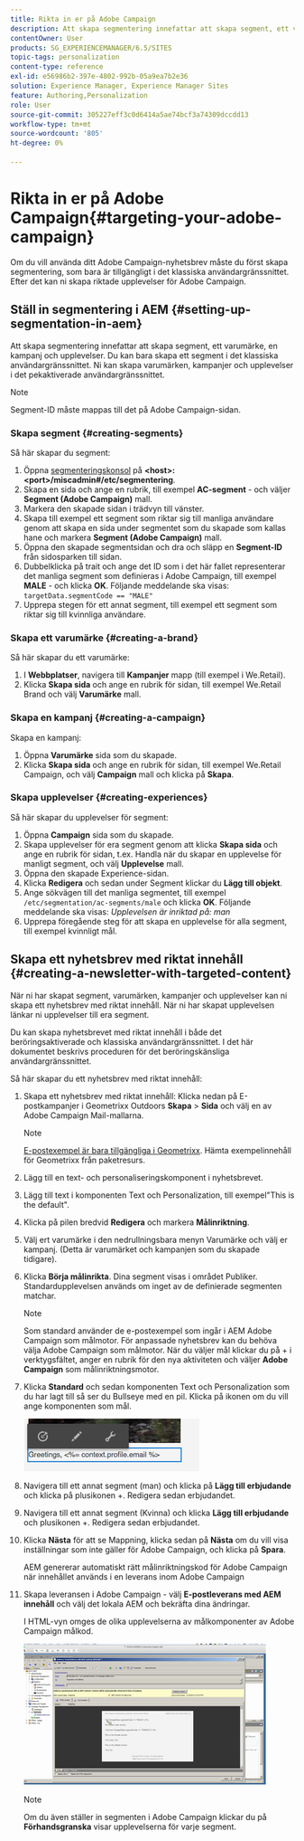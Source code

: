 ```yaml
---
title: Rikta in er på Adobe Campaign
description: Att skapa segmentering innefattar att skapa segment, ett varumärke, en kampanj och upplevelser.
contentOwner: User
products: SG_EXPERIENCEMANAGER/6.5/SITES
topic-tags: personalization
content-type: reference
exl-id: e56986b2-397e-4802-992b-05a9ea7b2e36
solution: Experience Manager, Experience Manager Sites
feature: Authoring,Personalization
role: User
source-git-commit: 305227eff3c0d6414a5ae74bcf3a74309dccdd13
workflow-type: tm+mt
source-wordcount: '805'
ht-degree: 0%

---
```


# Rikta in er på Adobe Campaign{#targeting-your-adobe-campaign}

Om du vill använda ditt Adobe Campaign-nyhetsbrev måste du först skapa segmentering, som bara är tillgängligt i det klassiska användargränssnittet. Efter det kan ni skapa riktade upplevelser för Adobe Campaign.

## Ställ in segmentering i AEM {#setting-up-segmentation-in-aem}

Att skapa segmentering innefattar att skapa segment, ett varumärke, en kampanj och upplevelser. Du kan bara skapa ett segment i det klassiska användargränssnittet. Ni kan skapa varumärken, kampanjer och upplevelser i det pekaktiverade användargränssnittet.

>[!NOTE]
>
>Segment-ID måste mappas till det på Adobe Campaign-sidan.

### Skapa segment {#creating-segments}

Så här skapar du segment:

1. Öppna [segmenteringskonsol](http://localhost:4502/miscadmin#/etc/segmentation) på **&lt;host>:&lt;port>/miscadmin#/etc/segmentering**.
1. Skapa en sida och ange en rubrik, till exempel **AC-segment** - och väljer **Segment (Adobe Campaign)** mall.
1. Markera den skapade sidan i trädvyn till vänster.
1. Skapa till exempel ett segment som riktar sig till manliga användare genom att skapa en sida under segmentet som du skapade som kallas hane och markera **Segment (Adobe Campaign)** mall.
1. Öppna den skapade segmentsidan och dra och släpp en **Segment-ID** från sidosparken till sidan.
1. Dubbelklicka på trait och ange det ID som i det här fallet representerar det manliga segment som definieras i Adobe Campaign, till exempel **MALE** - och klicka **OK**. Följande meddelande ska visas: `targetData.segmentCode == "MALE"`
1. Upprepa stegen för ett annat segment, till exempel ett segment som riktar sig till kvinnliga användare.

### Skapa ett varumärke {#creating-a-brand}

Så här skapar du ett varumärke:

1. I **Webbplatser**, navigera till **Kampanjer** mapp (till exempel i We.Retail).
1. Klicka **Skapa sida** och ange en rubrik för sidan, till exempel We.Retail Brand och välj **Varumärke** mall.

### Skapa en kampanj {#creating-a-campaign}

Skapa en kampanj:

1. Öppna **Varumärke** sida som du skapade.
1. Klicka **Skapa sida** och ange en rubrik för sidan, till exempel We.Retail Campaign, och välj **Campaign** mall och klicka på **Skapa**.

### Skapa upplevelser {#creating-experiences}

Så här skapar du upplevelser för segment:

1. Öppna **Campaign** sida som du skapade.
1. Skapa upplevelser för era segment genom att klicka **Skapa sida** och ange en rubrik för sidan, t.ex. Handla när du skapar en upplevelse för manligt segment, och välj **Upplevelse** mall.
1. Öppna den skapade Experience-sidan.
1. Klicka **Redigera** och sedan under Segment klickar du **Lägg till objekt**.
1. Ange sökvägen till det manliga segmentet, till exempel `/etc/segmentation/ac-segments/male` och klicka **OK**. Följande meddelande ska visas: *Upplevelsen är inriktad på: man*
1. Upprepa föregående steg för att skapa en upplevelse för alla segment, till exempel kvinnligt mål.

## Skapa ett nyhetsbrev med riktat innehåll {#creating-a-newsletter-with-targeted-content}

När ni har skapat segment, varumärken, kampanjer och upplevelser kan ni skapa ett nyhetsbrev med riktat innehåll. När ni har skapat upplevelsen länkar ni upplevelser till era segment.

Du kan skapa nyhetsbrevet med riktat innehåll i både det beröringsaktiverade och klassiska användargränssnittet. I det här dokumentet beskrivs proceduren för det beröringskänsliga användargränssnittet.

Så här skapar du ett nyhetsbrev med riktat innehåll:

1. Skapa ett nyhetsbrev med riktat innehåll: Klicka nedan på E-postkampanjer i Geometrixx Outdoors **Skapa** > **Sida** och välj en av Adobe Campaign Mail-mallarna.

   >[!NOTE]
   >
   >[E-postexempel är bara tillgängliga i Geometrixx](/help/sites-developing/we-retail.md#weretail). Hämta exempelinnehåll för Geometrixx från paketresurs.

1. Lägg till en text- och personaliseringskomponent i nyhetsbrevet.
1. Lägg till text i komponenten Text och Personalization, till exempel&quot;This is the default&quot;.
1. Klicka på pilen bredvid **Redigera** och markera **Målinriktning**.
1. Välj ert varumärke i den nedrullningsbara menyn Varumärke och välj er kampanj. (Detta är varumärket och kampanjen som du skapade tidigare).
1. Klicka **Börja målinrikta**. Dina segment visas i området Publiker. Standardupplevelsen används om inget av de definierade segmenten matchar.

   >[!NOTE]
   >
   >Som standard använder de e-postexempel som ingår i AEM Adobe Campaign som målmotor. För anpassade nyhetsbrev kan du behöva välja Adobe Campaign som målmotor. När du väljer mål klickar du på + i verktygsfältet, anger en rubrik för den nya aktiviteten och väljer **Adobe Campaign** som målinriktningsmotor.

1. Klicka **Standard** och sedan komponenten Text och Personalization som du har lagt till så ser du Bullseye med en pil. Klicka på ikonen om du vill ange komponenten som mål.

   ![chlimage_1-165](assets/chlimage_1-165.png)

1. Navigera till ett annat segment (man) och klicka på **Lägg till erbjudande** och klicka på plusikonen +. Redigera sedan erbjudandet.
1. Navigera till ett annat segment (Kvinna) och klicka **Lägg till erbjudande** och plusikonen +. Redigera sedan erbjudandet.
1. Klicka **Nästa** för att se Mappning, klicka sedan på **Nästa** om du vill visa inställningar som inte gäller för Adobe Campaign, och klicka på **Spara**.

   AEM genererar automatiskt rätt målinriktningskod för Adobe Campaign när innehållet används i en leverans inom Adobe Campaign

1. Skapa leveransen i Adobe Campaign - välj **E-postleverans med AEM innehåll** och välj det lokala AEM och bekräfta dina ändringar.

   I HTML-vyn omges de olika upplevelserna av målkomponenter av Adobe Campaign målkod.

   ![chlimage_1-166](assets/chlimage_1-166.png)

   >[!NOTE]
   >
   >Om du även ställer in segmenten i Adobe Campaign klickar du på **Förhandsgranska** visar upplevelserna för varje segment.
